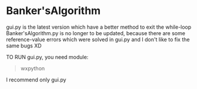 # Banker'sAlgorithm
gui.py is the latest version which have a better method to exit the while-loop  
Banker'sAlgorithm.py is no longer to be updated, because there are some reference-value errors which were solved in gui.py and I don't like to fix the same bugs XD

TO RUN gui.py, you need module:
> wxpython  

I recommend only gui.py

